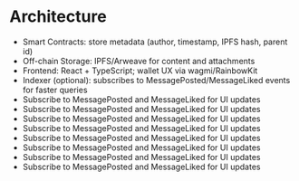 # Architecture

- Smart Contracts: store metadata (author, timestamp, IPFS hash, parent id)
- Off-chain Storage: IPFS/Arweave for content and attachments
- Frontend: React + TypeScript; wallet UX via wagmi/RainbowKit
- Indexer (optional): subscribes to MessagePosted/MessageLiked events for faster queries
- Subscribe to MessagePosted and MessageLiked for UI updates
- Subscribe to MessagePosted and MessageLiked for UI updates
- Subscribe to MessagePosted and MessageLiked for UI updates
- Subscribe to MessagePosted and MessageLiked for UI updates
- Subscribe to MessagePosted and MessageLiked for UI updates
- Subscribe to MessagePosted and MessageLiked for UI updates
- Subscribe to MessagePosted and MessageLiked for UI updates
- Subscribe to MessagePosted and MessageLiked for UI updates
